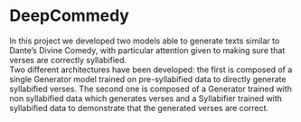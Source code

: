 # DeepCommedy

In this project we developed two models able to generate texts similar to Dante’s Divine Comedy, with particular attention given to making sure that verses are correctly syllabified.  
Two different architectures have been developed: the first is composed of a single Generator model trained on pre-syllabified data to directly generate syllabified verses. The second one is composed of a Generator trained with non syllabified data which generates verses and a Syllabifier trained with syllabified data to demonstrate that the generated verses are correct.  

